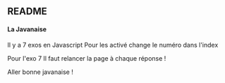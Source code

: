 ## README

#### La Javanaise

Il y a 7 exos en Javascript
Pour les activé change le numéro dans l'index

Pour l'exo 7 Il faut relancer la page à chaque réponse ! 

Aller bonne javanaise !